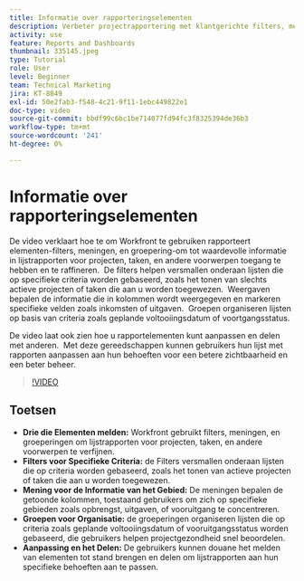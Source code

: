 ```yaml
---
title: Informatie over rapporteringselementen
description: Verbeter projectrapportering met klantgerichte filters, meningen, en groepen die lijstrapporten verfijnen, gegevens efficiënt organiseren, en naadloze samenwerking toelaten.
activity: use
feature: Reports and Dashboards
thumbnail: 335145.jpeg
type: Tutorial
role: User
level: Beginner
team: Technical Marketing
jira: KT-8849
exl-id: 50e2fab3-f548-4c21-9f11-1ebc449822e1
doc-type: video
source-git-commit: bbdf99c6bc1be714077fd94fc3f8325394de36b3
workflow-type: tm+mt
source-wordcount: '241'
ht-degree: 0%

---
```


# Informatie over rapporteringselementen

De video verklaart hoe te om Workfront te gebruiken rapporteert elementen-filters, meningen, en groepering-om tot waardevolle informatie in lijstrapporten voor projecten, taken, en andere voorwerpen toegang te hebben en te raffineren. &#x200B; De filters helpen versmallen onderaan lijsten die op specifieke criteria worden gebaseerd, zoals het tonen van slechts actieve projecten of taken die aan u worden toegewezen. &#x200B; Weergaven bepalen de informatie die in kolommen wordt weergegeven en markeren specifieke velden zoals inkomsten of uitgaven. &#x200B; Groepen organiseren lijsten op basis van criteria zoals geplande voltooiingsdatum of voortgangsstatus.

De video laat ook zien hoe u rapportelementen kunt aanpassen en delen met anderen. &#x200B; Met deze gereedschappen kunnen gebruikers hun lijst met rapporten aanpassen aan hun behoeften voor een betere zichtbaarheid en een beter beheer.

>[!VIDEO](https://video.tv.adobe.com/v/3447794/?quality=12&learn=on&enablevpops=1&captions=dut)

## Toetsen

* **Drie die Elementen melden:** Workfront gebruikt filters, meningen, en groeperingen om lijstrapporten voor projecten, taken, en andere voorwerpen te verfijnen. &#x200B;
* **Filters voor Specifieke Criteria:** de Filters versmallen onderaan lijsten die op criteria worden gebaseerd, zoals het tonen van actieve projecten of taken die aan u worden toegewezen. &#x200B;
* **Mening voor de Informatie van het Gebied:** De meningen bepalen de getoonde kolommen, toestaand gebruikers om zich op specifieke gebieden zoals opbrengst, uitgaven, of vooruitgang te concentreren. &#x200B;
* **Groepen voor Organisatie:** de groeperingen organiseren lijsten die op criteria zoals geplande voltooiingsdatum of vooruitgangsstatus worden gebaseerd, die gebruikers helpen projectgezondheid snel beoordelen. &#x200B;
* **Aanpassing en het Delen:** De gebruikers kunnen douane het melden van elementen tot stand brengen en delen om lijstrapporten aan hun specifieke behoeften aan te passen.
